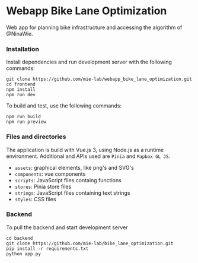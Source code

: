 
# Webapp Bike Lane Optimization

Web app for planning bike infrastructure and accessing the algorithm of @NinaWie.

### Installation

Install dependencies and run development server with the following commands:

````
git clone https://github.com/mie-lab/webapp_bike_lane_optimization.git
cd frontend
npm install
npm run dev
````

To build and test, use the following commands:

````
npm run build
npm run preview
````


### Files and directories

The application is build with Vue.js 3, using Node.js as a runtime environment. Additional  and APIs used are `Pinia` and `Mapbox GL JS`.

* `assets`: graphical elements, like png's and SVG's
* `components`: vue components
* `scripts`: JavaScript files containg functions
* `stores`: Pinia store files
* `strings`: JavaScript files containing text strings
* `styles`: CSS files

### Backend

To pull the backend and start development server

````
cd backend
git clone https://github.com/mie-lab/bike_lane_optimization.git
pip install -r requirements.txt
python app.py
````





